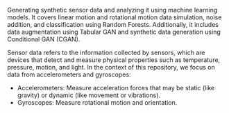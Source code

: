 Generating synthetic sensor data and analyzing it using machine learning models. It covers linear motion and rotational motion data simulation, noise addition, and classification using Random Forests. Additionally, it includes data augmentation using Tabular GAN and synthetic data generation using Conditional GAN (CGAN).


Sensor data refers to the information collected by sensors, which are devices that detect and measure physical properties such as temperature, pressure, motion, and light. In the context of this repository, we focus on data from accelerometers and gyroscopes:
- Accelerometers: Measure acceleration forces that may be static (like gravity) or dynamic (like movement or vibrations).
- Gyroscopes: Measure rotational motion and orientation.

